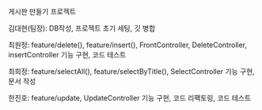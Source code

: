 게시판 만들기 프로젝트


김대현(팀장): DB작성, 프로젝트 초기 세팅, 깃 병합

최원정: feature/delete(), feature/insert(), FrontController, DeleteController, insertController 기능 구현, 코드 테스트

최희정: feature/selectAll(), feature/selectByTitle(), SelectController 기능 구현, 문서 작성

한진호: feature/update, UpdateController 기능 구현, 코드 리팩토링, 코드 테스트

